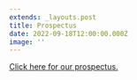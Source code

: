 ```yaml
---
extends: _layouts.post
title: Prospectus
date: 2022-09-18T12:00:00.000Z
image: ''
---
```

[Click here for our prospectus.](https://res.cloudinary.com/ruapehu-college/image/upload/v1663556196/Ruapehu_College_Prospectus_-compressed_pcc0lx.pdf)
